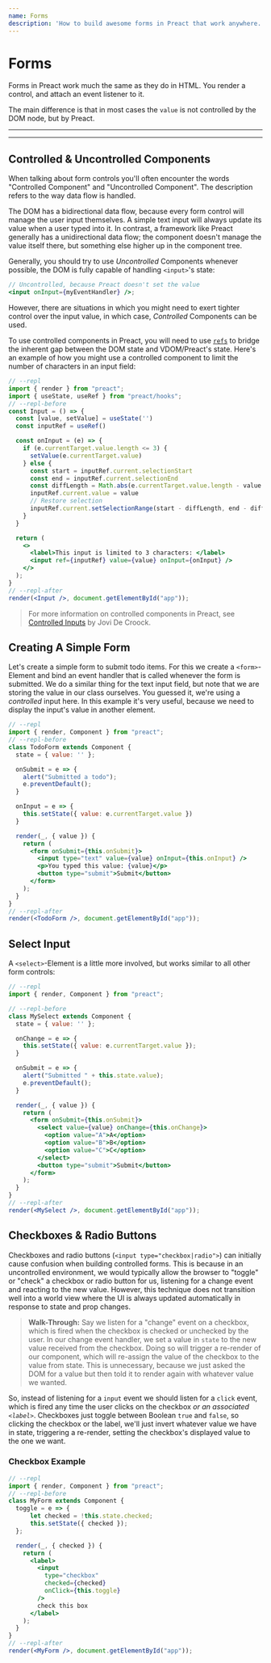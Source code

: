 ```yaml
---
name: Forms
description: 'How to build awesome forms in Preact that work anywhere.'
---
```


# Forms

Forms in Preact work much the same as they do in HTML. You render a control, and attach an event listener to it.

The main difference is that in most cases the `value` is not controlled by the DOM node, but by Preact.

---

<div><toc></toc></div>

---

## Controlled & Uncontrolled Components

When talking about form controls you'll often encounter the words "Controlled Component" and "Uncontrolled Component". The description refers to the way data flow is handled.

The DOM has a bidirectional data flow, because every form control will manage the user input themselves. A simple text input will always update its value when a user typed into it. In contrast, a framework like Preact generally has a unidirectional data flow; the component doesn't manage the value itself there, but something else higher up in the component tree.

Generally, you should try to use _Uncontrolled_ Components whenever possible, the DOM is fully capable of handling `<input>`'s state:

```jsx
// Uncontrolled, because Preact doesn't set the value
<input onInput={myEventHandler} />;
```

However, there are situations in which you might need to exert tighter control over the input value, in which case, _Controlled_ Components can be used.

To use controlled components in Preact, you will need to use [`refs`](/guide/v11/refs) to bridge the inherent gap between the DOM state and VDOM/Preact's state. Here's an example of how you might use a controlled component to limit the number of characters in an input field:

```jsx
// --repl
import { render } from "preact";
import { useState, useRef } from "preact/hooks";
// --repl-before
const Input = () => {
  const [value, setValue] = useState('')
  const inputRef = useRef()

  const onInput = (e) => {
    if (e.currentTarget.value.length <= 3) {
      setValue(e.currentTarget.value)
    } else {
      const start = inputRef.current.selectionStart
      const end = inputRef.current.selectionEnd
      const diffLength = Math.abs(e.currentTarget.value.length - value.length)
      inputRef.current.value = value
      // Restore selection
      inputRef.current.setSelectionRange(start - diffLength, end - diffLength)
    }
  }

  return (
	<>
	  <label>This input is limited to 3 characters: </label>
	  <input ref={inputRef} value={value} onInput={onInput} />
	</>
  );
}
// --repl-after
render(<Input />, document.getElementById("app"));
```

> For more information on controlled components in Preact, see [Controlled Inputs](https://www.jovidecroock.com/blog/controlled-inputs) by Jovi De Croock.

## Creating A Simple Form

Let's create a simple form to submit todo items. For this we create a `<form>`-Element and bind an event handler that is called whenever the form is submitted. We do a similar thing for the text input field, but note that we are storing the value in our class ourselves. You guessed it, we're using a _controlled_ input here. In this example it's very useful, because we need to display the input's value in another element.

```jsx
// --repl
import { render, Component } from "preact";
// --repl-before
class TodoForm extends Component {
  state = { value: '' };

  onSubmit = e => {
    alert("Submitted a todo");
    e.preventDefault();
  }

  onInput = e => {
    this.setState({ value: e.currentTarget.value })
  }

  render(_, { value }) {
    return (
      <form onSubmit={this.onSubmit}>
        <input type="text" value={value} onInput={this.onInput} />
        <p>You typed this value: {value}</p>
        <button type="submit">Submit</button>
      </form>
    );
  }
}
// --repl-after
render(<TodoForm />, document.getElementById("app"));
```

## Select Input

A `<select>`-Element is a little more involved, but works similar to all other form controls:

```jsx
// --repl
import { render, Component } from "preact";

// --repl-before
class MySelect extends Component {
  state = { value: '' };

  onChange = e => {
    this.setState({ value: e.currentTarget.value });
  }

  onSubmit = e => {
    alert("Submitted " + this.state.value);
    e.preventDefault();
  }

  render(_, { value }) {
    return (
      <form onSubmit={this.onSubmit}>
        <select value={value} onChange={this.onChange}>
          <option value="A">A</option>
          <option value="B">B</option>
          <option value="C">C</option>
        </select>
        <button type="submit">Submit</button>
      </form>
    );
  }
}
// --repl-after
render(<MySelect />, document.getElementById("app"));
```

## Checkboxes & Radio Buttons

Checkboxes and radio buttons (`<input type="checkbox|radio">`) can initially cause confusion when building controlled forms. This is because in an uncontrolled environment, we would typically allow the browser to "toggle" or "check" a checkbox or radio button for us, listening for a change event and reacting to the new value.  However, this technique does not transition well into a world view where the UI is always updated automatically in response to state and prop changes.

> **Walk-Through:** Say we listen for a "change" event on a checkbox, which is fired when the checkbox is checked or unchecked by the user.  In our change event handler, we set a value in `state` to the new value received from the checkbox.  Doing so will trigger a re-render of our component, which will re-assign the value of the checkbox to the value from state.  This is unnecessary, because we just asked the DOM for a value but then told it to render again with whatever value we wanted.

So, instead of listening for a `input` event we should listen for a `click` event, which is fired any time the user clicks on the checkbox _or an associated `<label>`_.  Checkboxes just toggle between Boolean `true` and `false`, so clicking the checkbox or the label, we'll just invert whatever value we have in state, triggering a re-render, setting the checkbox's displayed value to the one we want.

### Checkbox Example

```jsx
// --repl
import { render, Component } from "preact";
// --repl-before
class MyForm extends Component {
  toggle = e => {
      let checked = !this.state.checked;
      this.setState({ checked });
  };

  render(_, { checked }) {
    return (
      <label>
        <input
          type="checkbox"
          checked={checked}
          onClick={this.toggle}
        />
        check this box
      </label>
    );
  }
}
// --repl-after
render(<MyForm />, document.getElementById("app"));
```
